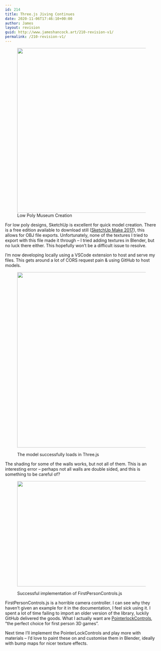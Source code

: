 ```yaml
---
id: 214
title: Three.js Jiving Continues
date: 2020-11-06T17:46:10+00:00
author: James
layout: revision
guid: http://www.jameshancock.art/210-revision-v1/
permalink: /210-revision-v1/
---
```

<figure class="wp-block-image size-large"><img loading="lazy" width="1024" height="541" src="http://www.jameshancock.art/wp-content/uploads/2020/11/Low-Triangle-Success-1024x541.jpg" alt="" class="wp-image-211" srcset="http://www.jameshancock.art/wp-content/uploads/2020/11/Low-Triangle-Success-1024x541.jpg 1024w, http://www.jameshancock.art/wp-content/uploads/2020/11/Low-Triangle-Success-300x159.jpg 300w, http://www.jameshancock.art/wp-content/uploads/2020/11/Low-Triangle-Success-768x406.jpg 768w, http://www.jameshancock.art/wp-content/uploads/2020/11/Low-Triangle-Success-1536x812.jpg 1536w, http://www.jameshancock.art/wp-content/uploads/2020/11/Low-Triangle-Success.jpg 1920w" sizes="(max-width: 767px) 89vw, (max-width: 1000px) 54vw, (max-width: 1071px) 543px, 580px" /><figcaption>Low Poly Museum Creation</figcaption></figure> 

For low poly designs, SketchUp is excellent for quick model creation. There is a free edition available to download still ([SketchUp Make 2017](https://www.sketchup.com/download/all)), this allows for OBJ file exports. Unfortunately, none of the textures I tried to export with this file made it through &#8211; I tried adding textures in Blender, but no luck there either. This hopefully won&#8217;t be a difficult issue to resolve.

<!--more-->

I&#8217;m now developing locally using a VSCode extension to host and serve my files. This gets around a lot of CORS request pain & using GitHub to host models.<figure class="wp-block-image size-large">

<img loading="lazy" width="1024" height="576" src="http://www.jameshancock.art/wp-content/uploads/2020/11/No-Shading-Luck-However-1024x576.jpg" alt="" class="wp-image-212" srcset="http://www.jameshancock.art/wp-content/uploads/2020/11/No-Shading-Luck-However-1024x576.jpg 1024w, http://www.jameshancock.art/wp-content/uploads/2020/11/No-Shading-Luck-However-300x169.jpg 300w, http://www.jameshancock.art/wp-content/uploads/2020/11/No-Shading-Luck-However-768x432.jpg 768w, http://www.jameshancock.art/wp-content/uploads/2020/11/No-Shading-Luck-However-1536x864.jpg 1536w, http://www.jameshancock.art/wp-content/uploads/2020/11/No-Shading-Luck-However.jpg 1920w" sizes="(max-width: 767px) 89vw, (max-width: 1000px) 54vw, (max-width: 1071px) 543px, 580px" /> <figcaption>The model successfully loads in Three.js</figcaption></figure> 

The shading for some of the walls works, but not all of them. This is an interesting error &#8211; perhaps not all walls are double sided, and this is something to be careful of?<figure class="wp-block-image size-large">

<img loading="lazy" width="1024" height="346" src="http://www.jameshancock.art/wp-content/uploads/2020/11/Successful-Implementation-of-First-Person-Controls-Rather-Sickening-1024x346.jpg" alt="" class="wp-image-213" srcset="http://www.jameshancock.art/wp-content/uploads/2020/11/Successful-Implementation-of-First-Person-Controls-Rather-Sickening-1024x346.jpg 1024w, http://www.jameshancock.art/wp-content/uploads/2020/11/Successful-Implementation-of-First-Person-Controls-Rather-Sickening-300x101.jpg 300w, http://www.jameshancock.art/wp-content/uploads/2020/11/Successful-Implementation-of-First-Person-Controls-Rather-Sickening-768x259.jpg 768w, http://www.jameshancock.art/wp-content/uploads/2020/11/Successful-Implementation-of-First-Person-Controls-Rather-Sickening-1536x518.jpg 1536w, http://www.jameshancock.art/wp-content/uploads/2020/11/Successful-Implementation-of-First-Person-Controls-Rather-Sickening-2048x691.jpg 2048w" sizes="(max-width: 767px) 89vw, (max-width: 1000px) 54vw, (max-width: 1071px) 543px, 580px" /> <figcaption>Successful implementation of FirstPersonControls.js</figcaption></figure> 

FirstPersonControls.js is a horrible camera controller. I can see why they haven&#8217;t given an example for it in the documentation, I feel sick using it. I spent a lot of time failing to import an older version of the library, luckily GitHub delivered the goods. What I actually want are [PointerlockControls](https://threejs.org/docs/#examples/en/controls/PointerLockControls), &#8220;the perfect choice for first person 3D games&#8221;.

Next time I&#8217;ll implement the PointerLockControls and play more with materials &#8211; I&#8217;d love to paint these on and customise them in Blender, ideally with bump maps for nicer texture effects.